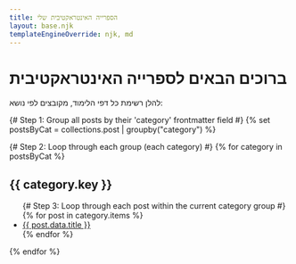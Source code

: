 ```yaml
---
title: הספרייה האינטראקטיבית שלי
layout: base.njk
templateEngineOverride: njk, md
---
```

# ברוכים הבאים לספרייה האינטראקטיבית

להלן רשימת כל דפי הלימוד, מקובצים לפי נושא:

{# Step 1: Group all posts by their 'category' frontmatter field #}
{% set postsByCat = collections.post | groupby("category") %}

{# Step 2: Loop through each group (each category) #}
{% for category in postsByCat %}
  
  <h2>{{ category.key }}</h2>
  
  <ul>
    {# Step 3: Loop through each post within the current category group #}
    {% for post in category.items %}
      <li>
        <a href="{{ post.url }}">{{ post.data.title }}</a>
      </li>
    {% endfor %}
  </ul>

{% endfor %}